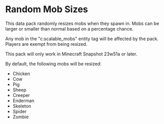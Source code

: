 # Random Mob Sizes
This data pack randomly resizes mobs when they spawn in. Mobs can be larger or smaller than normal based on a percentage chance.

Any mob in the "c:scalable_mobs" entity tag will be affected by the pack. Players are exempt from being resized.

This pack will only work in Minecraft Snapshot 23w51a or later.

By default, the following mobs will be resized:
- Chicken
- Cow
- Pig
- Sheep
- Creeper
- Enderman
- Skeleton
- Spider
- Zombie
